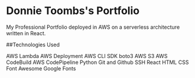 # Donnie Toombs's Portfolio
My Professional Portfolio deployed in AWS on a serverless architecture written in React.

##Technologies Used

AWS Lambda
AWS Deployment
AWS CLI SDK boto3
AWS S3
AWS CodeBuild
AWS CodePipeline
Python
Git and Github
SSH
React
HTML
CSS
Font Awesome
Google Fonts